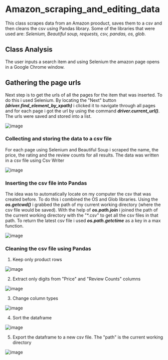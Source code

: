 # Amazon_scraping_and_editing_data
This class scrapes data from an Amazon prooduct, saves them to a csv and then cleans the csv using Pandas library. Some of the libraries that were used are: *Selenium, Beautiful soup, requests, csv, pandas, os, glob*.

## Class Analysis 

Τhe user inputs a search item and using Selenium the amazon page opens in a Google Chrome window.  

## Gathering the page urls

Next step is to get the urls of all the pages for the item that was inserted. To do this i used Selenium. By locating the "Next" button ***(driver.find_element_by_xpath)*** i clicked it to navigate through all pages and for each page i got the url by using the command ***driver.current_url()***. The urls were saved and stored into a list.

![image](https://user-images.githubusercontent.com/72921465/119182451-99434b00-ba7b-11eb-8ea5-a9a30e9b0265.png)

### Collecting and storing the data to a csv file
For each page using Selenium and Beautiful Soup i scraped the name, the price, the rating and the review counts for all results. The data was written in a csv file using Csv Writer

![image](https://user-images.githubusercontent.com/72921465/119183425-c0e6e300-ba7c-11eb-86e1-9e414e6372d5.png)

### Inserting the csv file into Pandas

The idea was to automatically locate on my computer the csv that was created before. To do this i combined the OS and Glob libraries. Using the ***os.getcwd()*** i grabbed the path of my current working directory (where the csv file would be saved). With the help of ***os.path.join*** i joined the path of the current working directory with the "*.csv" to get all the csv files in that path. To return the latest csv file i used ***os.path.getctime*** as a key in a max function. 

![image](https://user-images.githubusercontent.com/72921465/119183958-744fd780-ba7d-11eb-81c2-1e139a642d1b.png)

### Cleaning the csv file using Pandas

1) Keep only product rows

![image](https://user-images.githubusercontent.com/72921465/119185356-5be0bc80-ba7f-11eb-92e9-29b6d8a47e18.png)

2) Extract only digits from "Price" and "Review Counts" columns

![image](https://user-images.githubusercontent.com/72921465/119186134-533cb600-ba80-11eb-92cf-104aad2fcbd8.png)

3) Change column types

![image](https://user-images.githubusercontent.com/72921465/119186030-34d6ba80-ba80-11eb-99f9-fb73461900ac.png)

4) Sort the dataframe

![image](https://user-images.githubusercontent.com/72921465/119186183-6780b300-ba80-11eb-90a3-e2901b835fd6.png)

5) Export the dataframe to a new csv file. The "path" is the current working directory

![image](https://user-images.githubusercontent.com/72921465/119186328-9b5bd880-ba80-11eb-9963-67b484023595.png)

